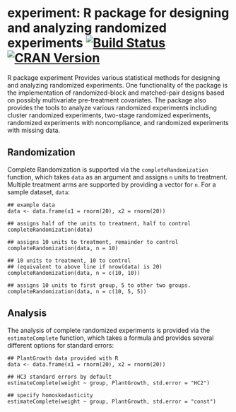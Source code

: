 # experiment: R package for designing and analyzing randomized experiments [![Build Status](https://travis-ci.org/kosukeimai/experiment.svg?branch=master)](https://travis-ci.org/kosukeimai/experiment) [![CRAN Version](http://www.r-pkg.org/badges/version/experiment)](https://CRAN.R-project.org/package=experiment)
R package experiment Provides various statistical methods for designing and analyzing randomized experiments. One functionality of the package is the implementation of randomized-block and matched-pair designs based on possibly multivariate pre-treatment covariates. The package also provides the tools to analyze various randomized experiments including cluster randomized experiments, two-stage randomized experiments, randomized experiments with noncompliance, and randomized experiments with missing data.

## Randomization

Complete Randomization is supported via the `completeRandomization` function, which takes `data` as an argument and assigns `n` units to treatment. Multiple treatment arms are supported by providing a vector for `n`. For a sample dataset, `data`:

```
## example data
data <- data.frame(x1 = rnorm(20), x2 = rnorm(20))

## assigns half of the units to treatment, half to control
completeRandomization(data) 

## assigns 10 units to treatment, remainder to control
completeRandomization(data, n = 10) 

## 10 units to treatment, 10 to control 
## (equivalent to above line if nrow(data) is 20)
completeRandomization(data, n = c(10, 10))

## assigns 10 units to first group, 5 to other two groups.
completeRandomization(data, n = c(10, 5, 5))
```

## Analysis

The analysis of complete randomized experiments is provided via the `estimateComplete` function, which takes a formula and provides several different options for standard errors:

```{r}
## PlantGrowth data provided with R
data <- data.frame(x1 = rnorm(20), x2 = rnorm(20))

## HC3 standard errors by default
estimateComplete(weight ~ group, PlantGrowth, std.error = "HC2")

## specify homoskedasticity
estimateComplete(weight ~ group, PlantGrowth, std.error = "const")
```